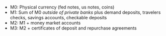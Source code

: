 
- M0: Physical currency (fed notes, us notes, coins)
- M1: Sum of M0 *outside of private banks* plus demand deposits, travelers checks, savings accounts, checkable deposits
- M2: M1 + money market accounts
- M3: M2 + certificates of deposit and repurchase agreements
